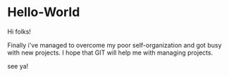 # Hello-World

Hi folks!

Finally i've managed to overcome my poor self-organization and got busy with new projects.
I hope that GIT will help me with managing projects.

see ya!
